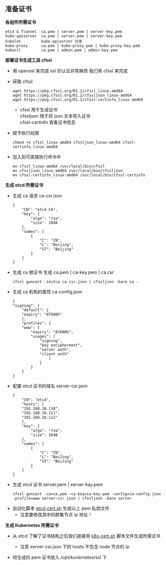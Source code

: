 ## 准备证书

__各组件所需证书__
```
etcd & flannel  ca.pem | server.pem | server-key.pem
kube-apiserver  ca.pem | server.pem | server-key.pem
kubelet         kube-apiserver 分发
kube-proxy      ca.pem | kube-proxy.pem | kube-proxy-key.pem
kubectl         ca.pem | admin.pem | admin-key.pem
```
__部署证书生成工具 cfssl__

* 用 openssl 来完成 ssl 的认证非常麻烦 我们用 cfssl 来完成

* 获取 cfssl
    ```
    wget https://pkg.cfssl.org/R1.2/cfssl_linux-amd64
    wget https://pkg.cfssl.org/R1.2/cfssljson_linux-amd64
    wget https://pkg.cfssl.org/R1.2/cfssl-certinfo_linux-amd64
    ```
    - cfssl 用于生成证书    
      cfssljson 用于将 json 文本导入证书  
      cfssl-certinfo 查看证书信息

* 赋予执行权限
    ```
    chmod +x cfssl_linux-amd64 cfssljson_linux-amd64 cfssl-certinfo_linux-amd64
    ```

* 加入到可直接执行命令中
    ```
    mv cfssl_linux-amd64 /usr/local/bin/cfssl
    mv cfssljson_linux-amd64 /usr/local/bin/cfssljson
    mv cfssl-certinfo_linux-amd64 /usr/local/bin/cfssl-certinfo
    ```

__生成 etcd 所需证书__ 
- 生成 ca 请求 ca-csr.json
    ```
    {
        "CN": "etcd CA",
        "key": {
            "algo": "rsa",
            "size": 2048
        },
        "names": [
            {
                "C": "CN",
                "L": "Beijing",
                "ST": "Beijing"
            }
        ]
    }
    ```
- 生成 ca 根证书 生成 ca.pem | ca-key.pem | ca.csr
    ```
    cfssl gencert -initca ca-csr.json | cfssljson -bare ca -
    ```
- 生成 ca 机构的属性 ca-config.json
    ```
    {
    "signing": {
        "default": {
        "expiry": "87600h"
        },
        "profiles": {
        "www": {
            "expiry": "87600h",
            "usages": [
                "signing",
                "key encipherment",
                "server auth",
                "client auth"
                    ]
                }
            }
        }
    }
    ```
- 配置 etcd 证书的域名 server-csr.json
    ```
    {
        "CN": "etcd",
        "hosts": [
        "192.168.10.110",
        "192.168.10.111",
        "192.168.10.112"
        ],
        "key": {
            "algo": "rsa",
            "size": 2048
        },
        "names": [
            {
                "C": "CN",
                "L": "BeiJing",
                "ST": "BeiJing"
            }
        ]
    }
    ```
- 生成 etcd 证书 server.pem | server-kay.pem
    ```
    cfssl gencert -ca=ca.pem -ca-key=ca-key.pem -config=ca-config.json -profile=www server-csr.json | cfssljson -bare server
    ```
* 自动化脚本 [etcd-cert.sh](https://github.com/lcePolarBear/Kubernetes_Basic_Config_Note/blob/master/config-files/etcd-cert.sh) 生成以上 pem 私钥文件
    - 注意要修改其中的群集节点 ip 地址！

__生成 Kubernetes 所需证书__

- 从 etcd 了解了证书结构之后我们直接用 [k8s-cert.sh](https://github.com/lcePolarBear/Kubernetes_Basic_Config_Note/blob/master/config-files/k8s-cert.sh
) 脚本文件生成所需证书
    - 注意 server-csr.json 下的 hosts 不包含 node 节点的 ip

- 将生成的 pem 证书放入 /opt/kunernetes/ssl 下
